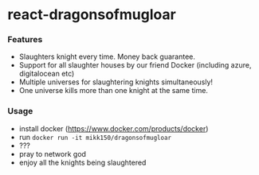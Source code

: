 # react-dragonsofmugloar

### Features

 - Slaughters knight every time. Money back guarantee.
 - Support for all slaughter houses by our friend Docker (including azure, digitalocean etc)
 - Multiple universes for slaughtering knights simultaneously!
 - One universe kills more than one knight at the same time.
 

### Usage

 - install docker (https://www.docker.com/products/docker)
 - run ```docker run -it mikk150/dragonsofmugloar```
 - ???
 - pray to network god
 - enjoy all the knights being slaughtered
